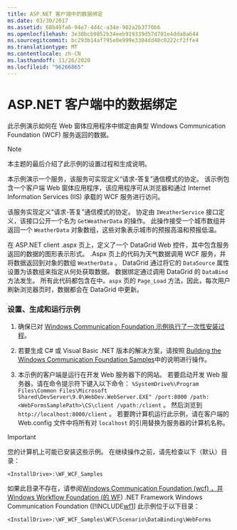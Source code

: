 ```yaml
---
title: ASP.NET 客户端中的数据绑定
ms.date: 03/30/2017
ms.assetid: 68b49fa6-94e7-4d4c-a34e-902a2b3770b6
ms.openlocfilehash: 3e30bcb9852b34eeb919339d57d701e4dda8a644
ms.sourcegitcommit: bc293b14af795e0e999e3304dd40c0222cf2ffe4
ms.translationtype: MT
ms.contentlocale: zh-CN
ms.lasthandoff: 11/26/2020
ms.locfileid: "96266865"
---
```

# <a name="data-binding-in-an-aspnet-client"></a>ASP.NET 客户端中的数据绑定

此示例演示如何在 Web 窗体应用程序中绑定由典型 Windows Communication Foundation (WCF) 服务返回的数据。  
  
> [!NOTE]
> 本主题的最后介绍了此示例的设置过程和生成说明。  
  
 本示例演示一个服务，该服务可实现定义“请求-答复”通信模式的协定。 该示例包含一个客户端 Web 窗体应用程序，该应用程序可从浏览器和通过 Internet Information Services (IIS) 承载的 WCF 服务进行访问。  
  
 该服务实现定义“请求-答复”通信模式的协定。 协定由 `IWeatherService` 接口定义，该接口公开一个名为 `GetWeatherData` 的操作。 此操作接受一个城市数组并返回一个 `WeatherData` 对象数组，这些对象表示城市的预报高温和预报低温。  
  
 在 ASP.NET client .aspx 页上，定义了一个 DataGrid Web 控件，其中包含服务返回的数据的图形表示形式。 .Aspx 页上的代码为天气数据调用 WCF 服务，并将数据返回到对象的数组 `WeatherData` 。 DataGrid 通过将它的 `DataSource` 属性设置为该数组来指定从何处获取数据。 数据绑定通过调用 DataGrid 的 `DataBind` 方法发生。 所有此代码都包含在中。`aspx` 页的 `Page_Load` 方法，因此，每次用户刷新浏览器页时，数据都会在 DataGrid 中更新。  
  
### <a name="to-set-up-build-and-run-the-sample"></a>设置、生成和运行示例  
  
1. 确保已对 [Windows Communication Foundation 示例执行了一次性安装过程](one-time-setup-procedure-for-the-wcf-samples.md)。  
  
2. 若要生成 C# 或 Visual Basic .NET 版本的解决方案，请按照 [Building the Windows Communication Foundation Samples](building-the-samples.md)中的说明进行操作。  
  
3. 本示例的客户端是运行在开发 Web 服务器下的网站。 若要启动开发 Web 服务器，请在命令提示符下键入以下命令： `%SystemDrive%\Program Files\Common Files\Microsoft Shared\DevServer\9.0\WebDev.WebServer.EXE" /port:8000 /path:<WebFormsSamplePath>\CS\client /vpath:/client` 。 然后浏览到 `http://localhost:8000/client` 。 若要跨计算机运行此示例，请在客户端的 Web.config 文件中将所有对 `localhost` 的引用替换为服务器的计算机名称。  
  
> [!IMPORTANT]
> 您的计算机上可能已安装这些示例。 在继续操作之前，请先检查以下（默认）目录：  
>
> `<InstallDrive>:\WF_WCF_Samples`  
>
> 如果此目录不存在，请参阅[Windows Communication Foundation (wcf) ，并 Windows Workflow Foundation (的 WF](https://www.microsoft.com/download/details.aspx?id=21459)) .NET Framework Windows Communication Foundation ([!INCLUDE[wf1](../../../../includes/wf1-md.md)] 此示例位于以下目录：  
>
> `<InstallDrive>:\WF_WCF_Samples\WCF\Scenario\DataBinding\WebForms`
